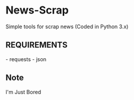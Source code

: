 # News-Scrap
Simple tools for scrap news (Coded in Python 3.x)
 
 <h2> REQUIREMENTS </h2>
 - requests
 - json
 
 <h2> Note </h2>
 I'm Just Bored
